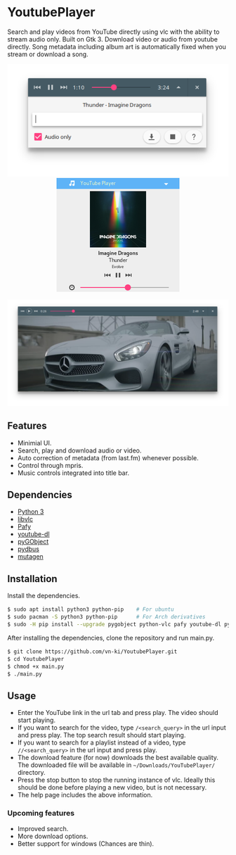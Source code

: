 # YoutubePlayer
Search and play videos from YouTube directly using vlc with the ability to stream audio only. Built on Gtk 3. Download video or audio from youtube directly. Song metadata including album art is automatically fixed when you stream or download a song.

<p align="center">
  <img src="/images/screenshots/screenshot1.png?raw=true" alt="YouTube Player"/>
  <img src="/images/screenshots/screenshot2.png?raw=true" alt="YouTube Player"/>
</p>
<p align="center">
  <img src="/images/screenshots/screenshot3.png?raw=true" alt="YouTube Player"/>
</p>


## Features
- Minimial UI.
- Search, play and download audio or video.
- Auto correction of metadata (from last.fm) whenever possible.
- Control through mpris.
- Music controls integrated into title bar.

## Dependencies
- [Python 3](https://www.python.org/download/releases/3.0/)
- [libvlc](https://github.com/oaubert/python-vlc)
- [Pafy](https://pypi.python.org/pypi/pafy)
- [youtube-dl](https://github.com/rg3/youtube-dl)
- [pyGObject](https://pygobject.readthedocs.io/en/latest/)
- [pydbus](https://github.com/LEW21/pydbus)
- [mutagen](http://mutagen.readthedocs.io/en/latest/index.html)

## Installation
Install the dependencies.
```bash
$ sudo apt install python3 python-pip    # For ubuntu
$ sudo pacman -S python3 python-pip      # For Arch derivatives
$ sudo -H pip install --upgrade pygobject python-vlc pafy youtube-dl pydbus mutagen
```
After installing the dependencies, clone the repository and run main.py.
```bash
$ git clone https://github.com/vn-ki/YoutubePlayer.git
$ cd YoutubePlayer
$ chmod +x main.py
$ ./main.py
```

## Usage

- Enter the YouTube link in the url tab and press play. The video should start playing.
- If you want to search for the video, type ```/<search_query>``` in the url input and press play. The top search result should start playing.
- If you want to search for a playlist instead of a video, type ```//<search_query>``` in the url input and press play.
- The download feature (for now) downloads the best available quality. The downloaded file will be available in ```~/Downloads/YouTubePlayer/``` directory.
- Press the stop button to stop the running instance of vlc. Ideally this should be done before playing a new video, but is not necessary.
- The help page includes the above information.

### Upcoming features

- Improved search.
- More download options.
- Better support for windows (Chances are thin).
